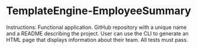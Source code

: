 # TemplateEngine-EmployeeSummary


Instructions:
Functional application.
GitHub repository with a unique name and a README describing the project.
User can use the CLI to generate an HTML page that displays information about their team.
All tests must pass.